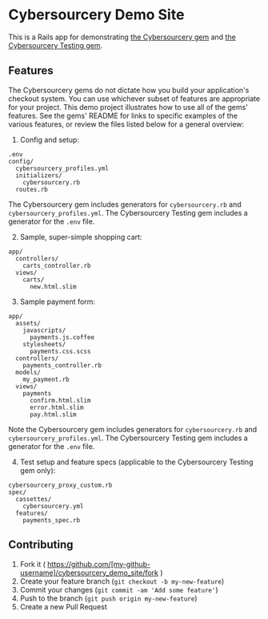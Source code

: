 # Cybersourcery Demo Site

This is a Rails app for demonstrating [the Cybersourcery gem](https://github.com/promptworks/cybersourcery) and [the Cybersourcery Testing gem](https://github.com/promptworks/cybersourcery_testing).

## Features

The Cybersourcery gems do not dictate how you build your application's checkout system. You can use whichever subset of features are appropriate for your project. This demo project illustrates how to use all of the gems' features. See the gems' README for links to specific examples of the various features, or review the files listed below for a general overview:

1. Config and setup:
  
  ```
  .env
  config/
    cybersourcery_profiles.yml
    initializers/
      cybersourcery.rb
    routes.rb
  ```
   
  The Cybersourcery gem includes generators for `cybersourcery.rb` and `cybersourcery_profiles.yml`. The Cybersourcery Testing gem includes a generator for the `.env` file.
  
2. Sample, super-simple shopping cart:

  ```
  app/
    controllers/
      carts_controller.rb
    views/
      carts/
        new.html.slim
  ```

3. Sample payment form:

  ```
  app/
    assets/
      javascripts/
        payments.js.coffee
      stylesheets/
        payments.css.scss
    controllers/
      payments_controller.rb
    models/
      my_payment.rb
    views/
      payments
        confirm.html.slim
        error.html.slim
        pay.html.slim        
  ```
  
  Note the Cybersourcery gem includes generators for `cybersourcery.rb` and `cybersourcery_profiles.yml`. The Cybersourcery Testing gem includes a generator for the `.env` file.
  
4. Test setup and feature specs (applicable to the Cybersourcery Testing gem only):

  ```
  cybersourcery_proxy_custom.rb
  spec/
    cassettes/
      cybersourcery.yml
    features/
      payments_spec.rb
  ```

## Contributing

1. Fork it ( https://github.com/[my-github-username]/cybersourcery_demo_site/fork )
2. Create your feature branch (`git checkout -b my-new-feature`)
3. Commit your changes (`git commit -am 'Add some feature'`)
4. Push to the branch (`git push origin my-new-feature`)
5. Create a new Pull Request
